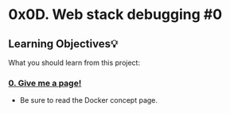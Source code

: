 # 0x0D. Web stack debugging #0

## Learning Objectives:bulb:
What you should learn from this project:


### [0. Give me a page!](./0-give_me_a_page)
* Be sure to read the Docker concept page.
